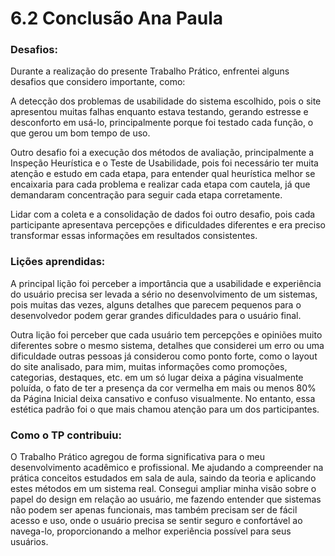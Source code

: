 # 6.2 Conclusão Ana Paula 

### Desafios:
Durante a realização do presente Trabalho Prático, enfrentei alguns desafios que considero importante, como:

A detecção dos problemas de usabilidade do sistema escolhido, pois o site apresentou muitas falhas enquanto estava testando, gerando estresse e desconforto em usá-lo, principalmente porque foi testado cada função, o que gerou um bom tempo de uso.

Outro desafio foi a execução dos métodos de avaliação, principalmente a Inspeção Heurística e o Teste de Usabilidade, pois foi necessário ter muita atenção e estudo em cada etapa, para entender qual heurística melhor se encaixaria para cada problema e realizar cada etapa com cautela, já que demandaram concentração para seguir cada etapa corretamente.

Lidar com a coleta e a consolidação de dados foi outro desafio, pois cada participante apresentava percepções e dificuldades diferentes e era preciso transformar essas informações em resultados consistentes.


### Lições aprendidas: 
A principal lição foi perceber a importância que a usabilidade e experiência do usuário precisa ser levada a sério no desenvolvimento de um sistemas, pois muitas das vezes, alguns detalhes que parecem pequenos para o desenvolvedor podem gerar grandes dificuldades para o usuário final. 

Outra lição foi perceber que cada usuário tem percepções e opiniões muito diferentes sobre o mesmo sistema, detalhes que considerei um erro ou uma dificuldade outras pessoas já considerou como ponto forte, como o layout do site analisado, para mim, muitas informações como promoções, categorias, destaques, etc. em um só lugar deixa a página visualmente poluída, o fato de ter a presença da cor vermelha em mais ou menos 80% da Página Inicial deixa cansativo e confuso visualmente. No entanto, essa estética padrão foi o que mais chamou atenção para um dos participantes. 

### Como o TP contribuiu:
O Trabalho Prático agregou de forma significativa para o meu desenvolvimento acadêmico e profissional. Me ajudando a compreender na prática conceitos estudados em sala de aula, saindo da teoria e aplicando estes métodos em um sistema real. Consegui ampliar minha visão sobre o papel do design em relação ao usuário, me fazendo entender que sistemas não podem ser apenas funcionais, mas também precisam ser de fácil acesso e uso, onde o usuário precisa se sentir seguro e confortável ao navega-lo, proporcionando a melhor experiência possível para seus usuários. 
